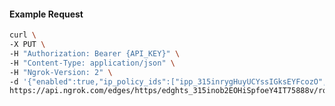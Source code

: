 <!-- Code generated for API Clients. DO NOT EDIT. -->

#### Example Request

```bash
curl \
-X PUT \
-H "Authorization: Bearer {API_KEY}" \
-H "Content-Type: application/json" \
-H "Ngrok-Version: 2" \
-d '{"enabled":true,"ip_policy_ids":["ipp_315inrygHuyUCYssIGksEYFcozO","ipp_315inlkfV0Dbq3nL9EibnC562gW"]}' \
https://api.ngrok.com/edges/https/edghts_315inob2EOHiSpfoeY4IT75888v/routes/edghtsrt_315inpBAkl71O8bE3mgWo3wxrGb/ip_restriction
```
